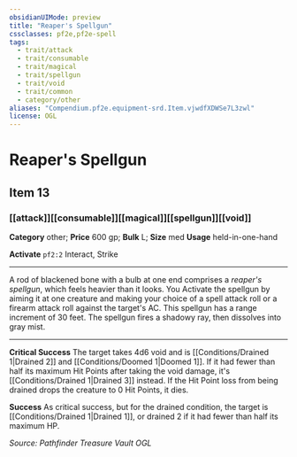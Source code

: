 ```yaml
---
obsidianUIMode: preview
title: "Reaper's Spellgun"
cssclasses: pf2e,pf2e-spell
tags:
  - trait/attack
  - trait/consumable
  - trait/magical
  - trait/spellgun
  - trait/void
  - trait/common
  - category/other
aliases: "Compendium.pf2e.equipment-srd.Item.vjwdfXDWSe7L3zwl"
license: OGL
---
```

# Reaper's Spellgun
## Item 13
### [[attack]][[consumable]][[magical]][[spellgun]][[void]]

**Category** other; 
**Price** 600 gp; 
**Bulk** L; **Size** med
**Usage** held-in-one-hand

**Activate** `pf2:2` Interact, Strike

* * *

A rod of blackened bone with a bulb at one end comprises a _reaper's spellgun_, which feels heavier than it looks. You Activate the spellgun by aiming it at one creature and making your choice of a spell attack roll or a firearm attack roll against the target's AC. This spellgun has a range increment of 30 feet. The spellgun fires a shadowy ray, then dissolves into gray mist.

* * *

**Critical Success** The target takes 4d6 void and is [[Conditions/Drained 1|Drained 2]] and [[Conditions/Doomed 1|Doomed 1]]. If it had fewer than half its maximum Hit Points after taking the void damage, it's [[Conditions/Drained 1|Drained 3]] instead. If the Hit Point loss from being drained drops the creature to 0 Hit Points, it dies.

**Success** As critical success, but for the drained condition, the target is [[Conditions/Drained 1|Drained 1]], or drained 2 if it had fewer than half its maximum HP.

*Source: Pathfinder Treasure Vault*
*OGL*